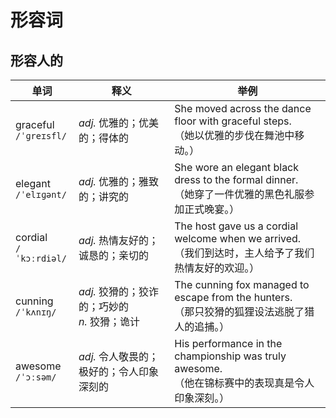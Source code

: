 # 形容词

## 形容人的

| 单词                      | 释义                                              | 举例                                                         |
| ------------------------- | ------------------------------------------------- | ------------------------------------------------------------ |
| graceful<br/>`/ˈɡreɪsfl/` | *adj.* 优雅的；优美的；得体的                     | She moved across the dance floor with graceful steps.<br/>（她以优雅的步伐在舞池中移动。） |
| elegant<br/>`/ˈelɪɡənt/`  | *adj.* 优雅的；雅致的；讲究的                     | She wore an elegant black dress to the formal dinner.<br/>（她穿了一件优雅的黑色礼服参加正式晚宴。） |
| cordial<br/>`/ˈkɔːrdiəl/` | *adj.* 热情友好的；诚恳的；亲切的                 | The host gave us a cordial welcome when we arrived.<br/>（我们到达时，主人给予了我们热情友好的欢迎。） |
| cunning<br/>`/ˈkʌnɪŋ/`    | *adj.* 狡猾的；狡诈的；巧妙的<br/>*n.* 狡猾；诡计 | The cunning fox managed to escape from the hunters.<br/>（那只狡猾的狐狸设法逃脱了猎人的追捕。） |
| awesome<br/>`/ˈɔːsəm/`    | *adj.* 令人敬畏的；极好的；令人印象深刻的         | His performance in the championship was truly awesome.<br/>（他在锦标赛中的表现真是令人印象深刻。） |

